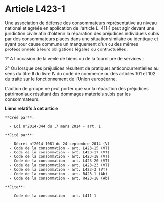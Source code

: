 # Article L423-1

Une association de défense des consommateurs représentative au niveau national et agréée en application de l'article L. 411-1
peut agir devant une juridiction civile afin d'obtenir la réparation des préjudices individuels subis par des consommateurs
placés dans une situation similaire ou identique et ayant pour cause commune un manquement d'un ou des mêmes professionnels à
leurs obligations légales ou contractuelles : 

1° A l'occasion de la vente de biens ou de la fourniture de services ; 

2° Ou lorsque ces préjudices résultent de pratiques anticoncurrentielles au sens du titre II du livre IV du code de commerce
ou des articles 101 et 102 du traité sur le fonctionnement de l'Union européenne. 

L'action de groupe ne peut porter que sur la réparation des préjudices patrimoniaux résultant des dommages matériels subis
par les consommateurs.

**Liens relatifs à cet article**

	**Créé par**:

	  - Loi n°2014-344 du 17 mars 2014 - art. 1

	**Cité par**:

	  - Décret n°2014-1081 du 24 septembre 2014 (V)
	  - Code de la consommation - art. L423-15 (VT)
	  - Code de la consommation - art. L423-17 (VT)
	  - Code de la consommation - art. L423-18 (VT)
	  - Code de la consommation - art. L423-20 (VT)
	  - Code de la consommation - art. L423-23 (VT)
	  - Code de la consommation - art. L423-3 (VT)
	  - Code de la consommation - art. R423-1 (Ab)
	  - Code de la consommation - art. R423-18 (Ab)

	**Cite**:

	  - Code de la consommation - art. L411-1
